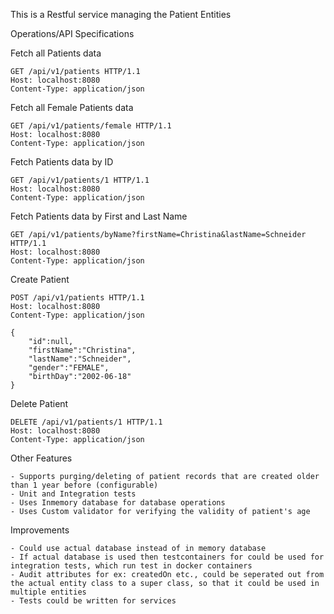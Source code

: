 
This is a Restful service managing the Patient Entities

Operations/API Specifications

Fetch all Patients data

    GET /api/v1/patients HTTP/1.1
    Host: localhost:8080
    Content-Type: application/json

Fetch all Female Patients data

    GET /api/v1/patients/female HTTP/1.1
    Host: localhost:8080
    Content-Type: application/json

Fetch Patients data by ID

    GET /api/v1/patients/1 HTTP/1.1
    Host: localhost:8080
    Content-Type: application/json

Fetch Patients data by First and Last Name

    GET /api/v1/patients/byName?firstName=Christina&lastName=Schneider HTTP/1.1
    Host: localhost:8080
    Content-Type: application/json

Create Patient

    POST /api/v1/patients HTTP/1.1
    Host: localhost:8080
    Content-Type: application/json
    
    {
        "id":null,
        "firstName":"Christina",
        "lastName":"Schneider",
        "gender":"FEMALE",
        "birthDay":"2002-06-18"
    }

Delete Patient

    DELETE /api/v1/patients/1 HTTP/1.1
    Host: localhost:8080
    Content-Type: application/json

Other Features

    - Supports purging/deleting of patient records that are created older than 1 year before (configurable)
    - Unit and Integration tests
    - Uses Inmemory database for database operations
    - Uses Custom validator for verifying the validity of patient's age

Improvements

    - Could use actual database instead of in memory database
    - If actual database is used then testcontainers for could be used for integration tests, which run test in docker containers
    - Audit attributes for ex: createdOn etc., could be seperated out from the actual entity class to a super class, so that it could be used in multiple entities
    - Tests could be written for services
